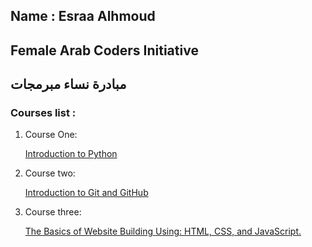 ## Name : Esraa Alhmoud
## Female Arab Coders Initiative
## مبادرة نساء مبرمجات
### Courses list :

1. Course One:

    [Introduction to Python](https://www.udemy.com/course/introduction-to-python/)

2. Course two:

    [Introduction to Git and GitHub](https://www.udemy.com/course/introduction-to-git-and-github/)
3. Course three:

    [The Basics of Website Building Using: HTML, CSS, and JavaScript.](https://www.udemy.com/course/html-css-javascript-arabic)
